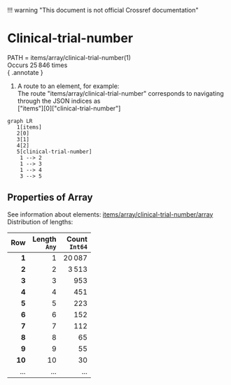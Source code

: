 !!! warning "This document is not official Crossref documentation"
# Clinical-trial-number
PATH = items/array/clinical-trial-number(1)  
Occurs 25 846 times  
{ .annotate }

1. A route to an element, for example:  
   The route "items/array/clinical-trial-number" corresponds to navigating through the JSON indices as  
   ["items"][0]["clinical-trial-number"]  

```mermaid
graph LR
   1[items]
   2[0]
   3[1]
   4[2]
   5[clinical-trial-number]
    1 --> 2
    1 --> 3
    1 --> 4
    3 --> 5
```


## Properties of Array
See information about elements: [items/array/clinical-trial-number/array](array/index.md)  
Distribution of lengths:  

| **Row** | **Length**<br>`Any` | **Count**<br>`Int64` |
|--------:|--------------------:|---------------------:|
| **1**   | 1                   | 20 087               |
| **2**   | 2                   | 3 513                |
| **3**   | 3                   | 953                  |
| **4**   | 4                   | 451                  |
| **5**   | 5                   | 223                  |
| **6**   | 6                   | 152                  |
| **7**   | 7                   | 112                  |
| **8**   | 8                   | 65                   |
| **9**   | 9                   | 55                   |
| **10**  | 10                  | 30                   |
| ... | ... | ... |

